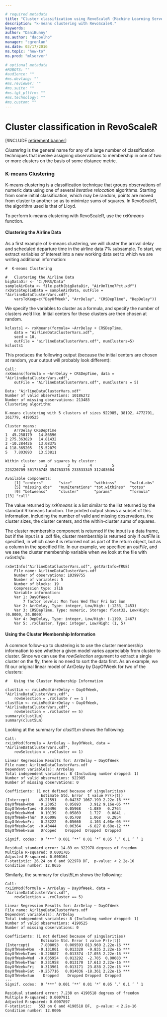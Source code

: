 ```yaml
---

# required metadata
title: "Cluster classification using RevoScaleR (Machine Learning Server) "
description: "k-means clustering with RevoScaleR."
keywords: 
author: "DaniBunny"
ms.author: "dacoelho"
manager: "cgronlun"
ms.date: 03/17/2016
ms.topic: "how-to"
ms.prod: "mlserver"

# optional metadata
#ROBOTS: ""
#audience: ""
#ms.devlang: ""
#ms.reviewer: ""
#ms.suite: ""
#ms.tgt_pltfrm: ""
#ms.technology: ""
#ms.custom: ""
---
```


# Cluster classification in RevoScaleR

[!INCLUDE [retirement banner](~/includes/machine-learning-server-retirement.md)]

*Clustering* is the general name for any of a large number of classification techniques that involve assigning observations to membership in one of two or more clusters on the basis of some distance metric.

### K-means Clustering

K-means clustering is a classification technique that groups observations of numeric data using one of several *iterative relocation* algorithms. Starting from some initial classification, which may be random, points are moved from cluster to another so as to minimize sums of squares. In RevoScaleR, the algorithm used is that of Lloyd.

To perform k-means clustering with RevoScaleR, use the *rxKmeans* function.

#### Clustering the Airline Data

As a first example of k-means clustering, we will cluster the arrival delay and scheduled departure time in the airline data 7% subsample. To start, we extract variables of interest into a new working data set to which we are writing additional information:

```
#  K-means Clustering

#   Clustering the Airline Data  
bigDataDir <- "C:/MRS/Data"
sampleAirData <- file.path(bigDataDir, "AirOnTime7Pct.xdf")
rxDataStep(inData = sampleAirData, outFile = "AirlineDataClusterVars.xdf",
	varsToKeep=c("DayOfWeek", "ArrDelay", "CRSDepTime", "DepDelay"))
```

We specify the variables to cluster as a formula, and specify the number of clusters we’d like. Initial centers for these clusters are then chosen at random.

```
kclusts1 <- rxKmeans(formula= ~ArrDelay + CRSDepTime, 
	data = "AirlineDataClusterVars.xdf",
	seed = 10,
	outFile = "airlineDataClusterVars.xdf", numClusters=5)
kclusts1
```

This produces the following output (because the initial centers are chosen at random, your output will probably look different):

```
Call:
rxKmeans(formula = ~ArrDelay + CRSDepTime, data = "AirlineDataClusterVars.xdf", 
	outFile = "AirlineDataClusterVars.xdf", numClusters = 5)

Data: "AirlineDataClusterVars.xdf"
Number of valid observations: 10186272
Number of missing observations: 213483 
Clustering algorithm:  
	
K-means clustering with 5 clusters of sizes 922985, 38192, 4772791, 261779, 4190525

Cluster means:
	ArrDelay CRSDepTime
1  45.258179   14.86596
2 275.363820   14.81432
3 -10.284426   13.08375
4 118.365205   15.52079
5   7.803893   13.53811

Within cluster sum of squares by cluster:
		1         2         3         4         5 
223220709 501736748 354763376 233533349 312403604 

Available components:
	[1] "centers"       "size"          "withinss"      "valid.obs"    
	[5] "missing.obs"   "numIterations" "tot.withinss"  "totss"        
	[9] "betweenss"     "cluster"       "params"        "formula"      
[13] "call"     
```

The value returned by *rxKmeans* is a list similar to the list returned by the standard R kmeans function. The printed output shows a subset of this information, including the number of valid and missing observations, the cluster sizes, the cluster centers, and the within-cluster sums of squares.

The cluster membership component is returned if the input is a data frame, but if the input is a .xdf file, cluster membership is returned only if *outFile* is specified, in which case it is returned not as part of the return object, but as a column in the specified file. In our example, we specified an *outFile*, and we see the cluster membership variable when we look at the file with *rxGetInfo*:

```
rxGetInfo("AirlineDataClusterVars.xdf", getVarInfo=TRUE)
	File name: AirlineDataClusterVars.xdf 
	Number of observations: 10399755 
	Number of variables: 5 
	Number of blocks: 19 
	Compression type: zlib 
	Variable information: 
	Var 1: DayOfWeek
		7 factor levels: Mon Tues Wed Thur Fri Sat Sun
	Var 2: ArrDelay, Type: integer, Low/High: (-1233, 2453)
	Var 3: CRSDepTime, Type: numeric, Storage: float32, Low/High: (0.0000, 24.0000)
	Var 4: DepDelay, Type: integer, Low/High: (-1199, 2467)
	Var 5: .rxCluster, Type: integer, Low/High: (1, 5)
```

#### Using the Cluster Membership Information

A common follow-up to clustering is to use the cluster membership information to see whether a given model varies appreciably from cluster to cluster. Since we can use the *rowSelection* argument to extract a single cluster on the fly, there is no need to sort the data first. As an example, we fit our original linear model of ArrDelay by DayOfWeek for two of the clusters:

```
#   Using the Cluster Membership Information
	
clust1Lm <- rxLinMod(ArrDelay ~ DayOfWeek, "AirlineDataClusterVars.xdf",
	rowSelection = .rxCluste r == 1 )
clust5Lm <- rxLinMod(ArrDelay ~ DayOfWeek, "AirlineDataClusterVars.xdf", 
	rowSelection = .rxCluster == 5)
summary(clust1Lm)
summary(clust5Lm)
```

Looking at the summary for *clust1Lm* shows the following:

```
Call:
rxLinMod(formula = ArrDelay ~ DayOfWeek, data = "AirlineDataClusterVars.xdf", 
	rowSelection = .rxCluster == 1)

Linear Regression Results for: ArrDelay ~ DayOfWeek
File name: AirlineDataClusterVars.xdf
Dependent variable(s): ArrDelay
Total independent variables: 8 (Including number dropped: 1)
Number of valid observations: 922985
Number of missing observations: 0 
	
Coefficients: (1 not defined because of singularities)
				Estimate Std. Error  t value Pr(>|t|)    
(Intercept)    45.21591    0.04237 1067.199 2.22e-16 ***
DayOfWeek=Mon   0.23053    0.05893    3.912 9.16e-05 ***
DayOfWeek=Tues -0.06496    0.05968   -1.089   0.2764    
DayOfWeek=Wed   0.10139    0.05869    1.727   0.0841 .  
DayOfWeek=Thur  0.06098    0.05708    1.068   0.2854    
DayOfWeek=Fri   0.23222    0.05660    4.103 4.08e-05 ***
DayOfWeek=Sat  -0.43444    0.06364   -6.827 8.68e-12 ***
DayOfWeek=Sun   Dropped    Dropped  Dropped  Dropped    
---
Signif. codes:  0 ‘***’ 0.001 ‘**’ 0.01 ‘*’ 0.05 ‘.’ 0.1 ‘ ’ 1

Residual standard error: 14.89 on 922978 degrees of freedom
Multiple R-squared: 0.0001705 
Adjusted R-squared: 0.000164 
F-statistic: 26.24 on 6 and 922978 DF,  p-value: < 2.2e-16 
Condition number: 12.8655   
```

Similarly, the summary for clust5Lm shows the following:

```
Call:
rxLinMod(formula = ArrDelay ~ DayOfWeek, data = "AirlineDataClusterVars.xdf", 
	rowSelection = .rxCluster == 5)

Linear Regression Results for: ArrDelay ~ DayOfWeek
File name: AirlineDataClusterVars.xdf
Dependent variable(s): ArrDelay
Total independent variables: 8 (Including number dropped: 1)
Number of valid observations: 4190525
Number of missing observations: 0 
	
Coefficients: (1 not defined because of singularities)
				Estimate Std. Error t value Pr(>|t|)    
(Intercept)     7.808093   0.009593 813.960 2.22e-16 ***
DayOfWeek=Mon  -0.131001   0.013320  -9.835 2.22e-16 ***
DayOfWeek=Tues -0.228087   0.013374 -17.055 2.22e-16 ***
DayOfWeek=Wed  -0.035954   0.013292  -2.705  0.00683 ** 
DayOfWeek=Thur  0.231958   0.013170  17.613 2.22e-16 ***
DayOfWeek=Fri   0.313961   0.013171  23.838 2.22e-16 ***
DayOfWeek=Sat  -0.257716   0.014036 -18.361 2.22e-16 ***
DayOfWeek=Sun    Dropped    Dropped Dropped  Dropped    
---
Signif. codes:  0 ‘***’ 0.001 ‘**’ 0.01 ‘*’ 0.05 ‘.’ 0.1 ‘ ’ 1

Residual standard error: 7.238 on 4190518 degrees of freedom
Multiple R-squared: 0.0007911 
Adjusted R-squared: 0.0007897 
F-statistic:   553 on 6 and 4190518 DF,  p-value: < 2.2e-16 
Condition number: 12.0006
```

